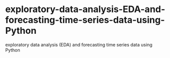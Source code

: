# exploratory-data-analysis-EDA-and-forecasting-time-series-data-using-Python
exploratory data analysis (EDA) and forecasting time series data using Python
